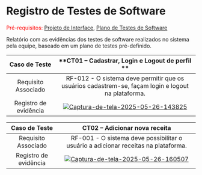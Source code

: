 # Registro de Testes de Software

<span style="color:red">Pré-requisitos: <a href="3-Projeto de Interface.md"> Projeto de Interface</a></span>, <a href="8-Plano de Testes de Software.md"> Plano de Testes de Software</a>

Relatório com as evidências dos testes de software realizados no sistema pela equipe, baseado em um plano de testes pré-definido.





>
| **Caso de Teste** 	| **CT01 – Cadastrar, Login e Logout de perfil ** 	|
|:---:	|:---:	|
|	Requisito Associado 	| RF-012 - O sistema deve permitir que os usuários cadastrem-se, façam login e logout na plataforma. |
|Registro de evidência |<a href="https://ibb.co/VcV5gfCZ"><img src="https://i.ibb.co/dwBxP8pq/Captura-de-tela-2025-05-26-143825.png" alt="Captura-de-tela-2025-05-26-143825" border="0" ></a>|

| **Caso de Teste** 	| **CT02 – Adicionar nova receita** 	|
|:---:	|:---:	|
|	Requisito Associado 	|RF-001 - O sistema deve possibilitar o usuário a adicionar receitas na plataforma. |
|Registro de evidência |<a href="https://ibb.co/FqDztkPd"><img src="https://i.ibb.co/Pz6g8sSV/Captura-de-tela-2025-05-26-160507.png" alt="Captura-de-tela-2025-05-26-160507" border="0" ></a>| 
